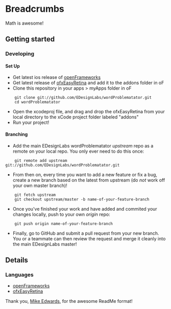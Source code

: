 # Breadcrumbs
Math is awesome!

## Getting started

### Developing

#### Set Up
- Get latest ios release of [openFrameworks](http://www.openframeworks.cc/download/)
- Get latest release of [ofxEasyRetina](https://github.com/armadillu/ofxEasyRetina) and add it to the addons folder in oF
- Clone this repository in your apps > myApps folder in oF

```
    git clone git://github.com/EDesignLabs/wordProblematator.git
    cd wordProblematator
```

- Open the xcodeproj file, and drag and drop the ofxEasyRetina from your local directory to the xCode project folder labeled "addons"
- Run your project!

#### Branching
- Add the main EDesignLabs wordProblematator *upstream* repo as a remote on your local repo. You only ever need to do this once:

```
    git remote add upstream git://github.com/EDesignLabs/wordProblematator.git
```

- From then on, every time you want to add a new feature or fix a bug, create a new branch based on the latest from upstream (do *not* work off your own master branch)!

```
    git fetch upstream
    git checkout upstream/master -b name-of-your-feature-branch
```

- Once you've finished your work and have added and commited your changes locally, push to your own *origin* repo:

```
    git push origin name-of-your-feature-branch
```

- Finally, go to GitHub and submit a pull request from your new branch.  You or a teammate can then review the request and merge it cleanly into the main EDesignLabs master!



## Details

### Languages

- [openFrameworks](http://www.openframeworks.cc/)
- [ofxEasyRetina](https://github.com/armadillu/ofxEasyRetina)


Thank you, [Mike Edwards](https://github.com/mikeedwards), for the awesome ReadMe format!